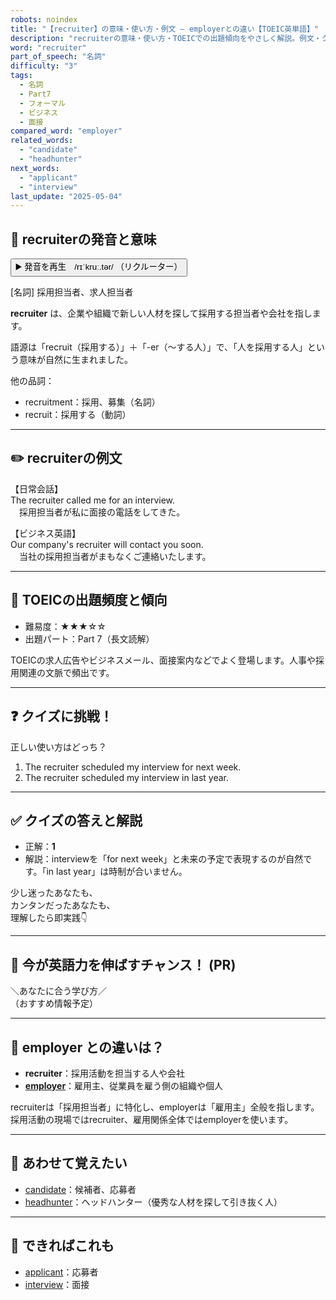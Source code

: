 ```yaml
---
robots: noindex
title: "【recruiter】の意味・使い方・例文 ― employerとの違い【TOEIC英単語】"
description: "recruiterの意味・使い方・TOEICでの出題傾向をやさしく解説。例文・クイズ付きでemployerとの違いもわかりやすく学べます。"
word: "recruiter"
part_of_speech: "名詞"
difficulty: "3"
tags:
  - 名詞
  - Part7
  - フォーマル
  - ビジネス
  - 面接
compared_word: "employer"
related_words:
  - "candidate"
  - "headhunter"
next_words:
  - "applicant"
  - "interview"
last_update: "2025-05-04"
---
```


## 🔰 recruiterの発音と意味

<button class="play-audio" onclick="playTTS('recruiter')">
  <span class="play-audio-main">
    ▶️ 発音を再生　/rɪˈkruː.tər/
  </span>
  <span class="play-audio-sub">
    （リクルーター）
  </span>
</button>

[名詞] 採用担当者、求人担当者

**recruiter** は、企業や組織で新しい人材を探して採用する担当者や会社を指します。

語源は「recruit（採用する）」＋「-er（～する人）」で、「人を採用する人」という意味が自然に生まれました。

他の品詞：  
- recruitment：採用、募集（名詞）
- recruit：採用する（動詞）

---

## ✏️ recruiterの例文

【日常会話】  
The recruiter called me for an interview.  
　採用担当者が私に面接の電話をしてきた。

【ビジネス英語】  
Our company's recruiter will contact you soon.  
　当社の採用担当者がまもなくご連絡いたします。

---

## 🎯 TOEICの出題頻度と傾向

- 難易度：★★★☆☆
- 出題パート：Part 7（長文読解）

TOEICの求人広告やビジネスメール、面接案内などでよく登場します。人事や採用関連の文脈で頻出です。

---

## ❓ クイズに挑戦！

正しい使い方はどっち？

1. The recruiter scheduled my interview for next week.  
2. The recruiter scheduled my interview in last year.

---

## ✅ クイズの答えと解説

- 正解：**1**
- 解説：interviewを「for next week」と未来の予定で表現するのが自然です。「in last year」は時制が合いません。

少し迷ったあなたも、  
カンタンだったあなたも、  
理解したら即実践👇️

---

## 🚀 今が英語力を伸ばすチャンス！ (PR)

<div class="info-center">
＼あなたに合う学び方／<br>  
（おすすめ情報予定）
</div>

---

## 🤔  employer との違いは？

- **recruiter**：採用活動を担当する人や会社
- **[employer](/word/employer/)**：雇用主、従業員を雇う側の組織や個人

recruiterは「採用担当者」に特化し、employerは「雇用主」全般を指します。採用活動の現場ではrecruiter、雇用関係全体ではemployerを使います。

---

## 🧩 あわせて覚えたい

- [candidate](/word/candidate/)：候補者、応募者
- [headhunter](/word/headhunter/)：ヘッドハンター（優秀な人材を探して引き抜く人）

---

## 📖 できればこれも

- [applicant](/word/applicant/)：応募者
- [interview](/word/interview/)：面接

<!-- cvid: aid23_bid03 -->

